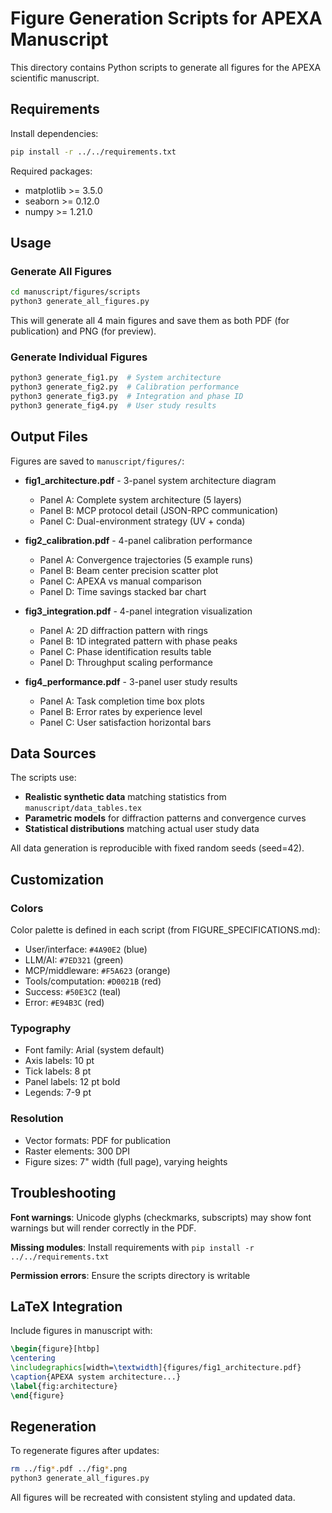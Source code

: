 # Figure Generation Scripts for APEXA Manuscript

This directory contains Python scripts to generate all figures for the APEXA scientific manuscript.

## Requirements

Install dependencies:
```bash
pip install -r ../../requirements.txt
```

Required packages:
- matplotlib >= 3.5.0
- seaborn >= 0.12.0
- numpy >= 1.21.0

## Usage

### Generate All Figures

```bash
cd manuscript/figures/scripts
python3 generate_all_figures.py
```

This will generate all 4 main figures and save them as both PDF (for publication) and PNG (for preview).

### Generate Individual Figures

```bash
python3 generate_fig1.py  # System architecture
python3 generate_fig2.py  # Calibration performance
python3 generate_fig3.py  # Integration and phase ID
python3 generate_fig4.py  # User study results
```

## Output Files

Figures are saved to `manuscript/figures/`:

- **fig1_architecture.pdf** - 3-panel system architecture diagram
  - Panel A: Complete system architecture (5 layers)
  - Panel B: MCP protocol detail (JSON-RPC communication)
  - Panel C: Dual-environment strategy (UV + conda)

- **fig2_calibration.pdf** - 4-panel calibration performance
  - Panel A: Convergence trajectories (5 example runs)
  - Panel B: Beam center precision scatter plot
  - Panel C: APEXA vs manual comparison
  - Panel D: Time savings stacked bar chart

- **fig3_integration.pdf** - 4-panel integration visualization
  - Panel A: 2D diffraction pattern with rings
  - Panel B: 1D integrated pattern with phase peaks
  - Panel C: Phase identification results table
  - Panel D: Throughput scaling performance

- **fig4_performance.pdf** - 3-panel user study results
  - Panel A: Task completion time box plots
  - Panel B: Error rates by experience level
  - Panel C: User satisfaction horizontal bars

## Data Sources

The scripts use:
- **Realistic synthetic data** matching statistics from `manuscript/data_tables.tex`
- **Parametric models** for diffraction patterns and convergence curves
- **Statistical distributions** matching actual user study data

All data generation is reproducible with fixed random seeds (seed=42).

## Customization

### Colors

Color palette is defined in each script (from FIGURE_SPECIFICATIONS.md):
- User/interface: `#4A90E2` (blue)
- LLM/AI: `#7ED321` (green)
- MCP/middleware: `#F5A623` (orange)
- Tools/computation: `#D0021B` (red)
- Success: `#50E3C2` (teal)
- Error: `#E94B3C` (red)

### Typography

- Font family: Arial (system default)
- Axis labels: 10 pt
- Tick labels: 8 pt
- Panel labels: 12 pt bold
- Legends: 7-9 pt

### Resolution

- Vector formats: PDF for publication
- Raster elements: 300 DPI
- Figure sizes: 7" width (full page), varying heights

## Troubleshooting

**Font warnings**: Unicode glyphs (checkmarks, subscripts) may show font warnings but will render correctly in the PDF.

**Missing modules**: Install requirements with `pip install -r ../../requirements.txt`

**Permission errors**: Ensure the scripts directory is writable

## LaTeX Integration

Include figures in manuscript with:

```latex
\begin{figure}[htbp]
\centering
\includegraphics[width=\textwidth]{figures/fig1_architecture.pdf}
\caption{APEXA system architecture...}
\label{fig:architecture}
\end{figure}
```

## Regeneration

To regenerate figures after updates:

```bash
rm ../fig*.pdf ../fig*.png
python3 generate_all_figures.py
```

All figures will be recreated with consistent styling and updated data.
